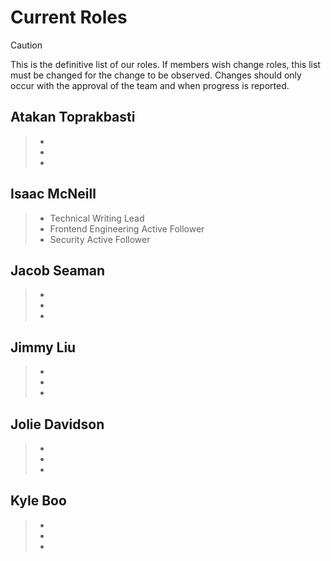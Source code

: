 # Current Roles
> [!CAUTION]
> This is the definitive list of our roles.
> If members wish change roles,
> this list must be changed for the change
> to be observed.  Changes should only occur
> with the approval of the team and when progress
> is reported.

## Atakan Toprakbasti
> -
> -
> -
## Isaac McNeill
> - Technical Writing Lead
> - Frontend Engineering Active Follower
> - Security Active Follower
## Jacob Seaman
> -
> -
> -
## Jimmy Liu
> -
> -
> -
## Jolie Davidson
> -
> -
> -
## Kyle Boo
> -
> -
> -

<!--
Extra bullets for copy/paste:
 
> -
> -
> -

-->
